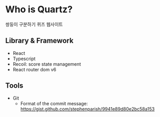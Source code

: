 # Who is Quartz?

쌍둥이 구분하기 퀴즈 웹사이트

## Library & Framework

- React
- Typescript
- Recoil: score state management
- React router dom v6

## Tools

- Git
  - Format of the commit message: https://gist.github.com/stephenparish/9941e89d80e2bc58a153
